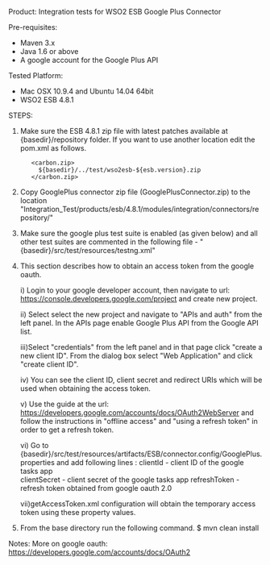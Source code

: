 Product: Integration tests for WSO2 ESB Google Plus Connector

Pre-requisites:

 - Maven 3.x
 - Java 1.6 or above
 - A google account for the Google Plus API
 

Tested Platform: 

 - Mac OSX 10.9.4 and Ubuntu 14.04 64bit 
 - WSO2 ESB 4.8.1
		  
STEPS:

1. Make sure the ESB 4.8.1 zip file with latest patches available at {basedir}/repository folder. If you want to use another location edit the pom.xml as follows.

          <carbon.zip>
            ${basedir}/../test/wso2esb-${esb.version}.zip
          </carbon.zip>

2. Copy GooglePlus connector zip file (GooglePlusConnector.zip) to the location "Integration_Test/products/esb/4.8.1/modules/integration/connectors/repository/"

3. Make sure the google plus test suite is enabled (as given below) and all other test suites are commented in the following file - "{basedir}/src/test/resources/testng.xml"
    <test name="GooglePlus-Connector-Test" preserve-order="true" verbose="2">
        <packages>
            <package name="org.wso2.carbon.connector"/>
        </packages>
    </test>

4. This section describes how to obtain an access token from the google oauth.
	
	i) 	Login to your google developer account, then navigate to url: https://console.developers.google.com/project and create new project.
	 
	ii) Select select the new project and navigate to "APIs and auth" from the left panel. In the APIs page enable Google Plus API from the Google API list. 
	
	iii)Select "credentials" from the left panel and in that page click "create a new client ID". From the dialog box select "Web Application" and click "create client ID".
	
	iv)	You can see the client ID, client secret and redirect URIs which will be used when obtaining the access token.
	
	v)	Use the guide at the url: https://developers.google.com/accounts/docs/OAuth2WebServer and follow the instructions in "offline access" and "using a refresh token" in order to get a refresh token.
	
	vi)	Go to {basedir}/src/test/resources/artifacts/ESB/connector.config/GooglePlus.properties and add following lines :
			clientId - client ID of the google tasks app	
			clientSecret - client secret of the google tasks app
			refreshToken - refresh token obtained from google oauth 2.0
	
	vii)getAccessToken.xml configuration will obtain the temporary access token using these property values.

5. From the base directory run the following command.
     $ mvn clean install

Notes: 
More on google oauth: https://developers.google.com/accounts/docs/OAuth2